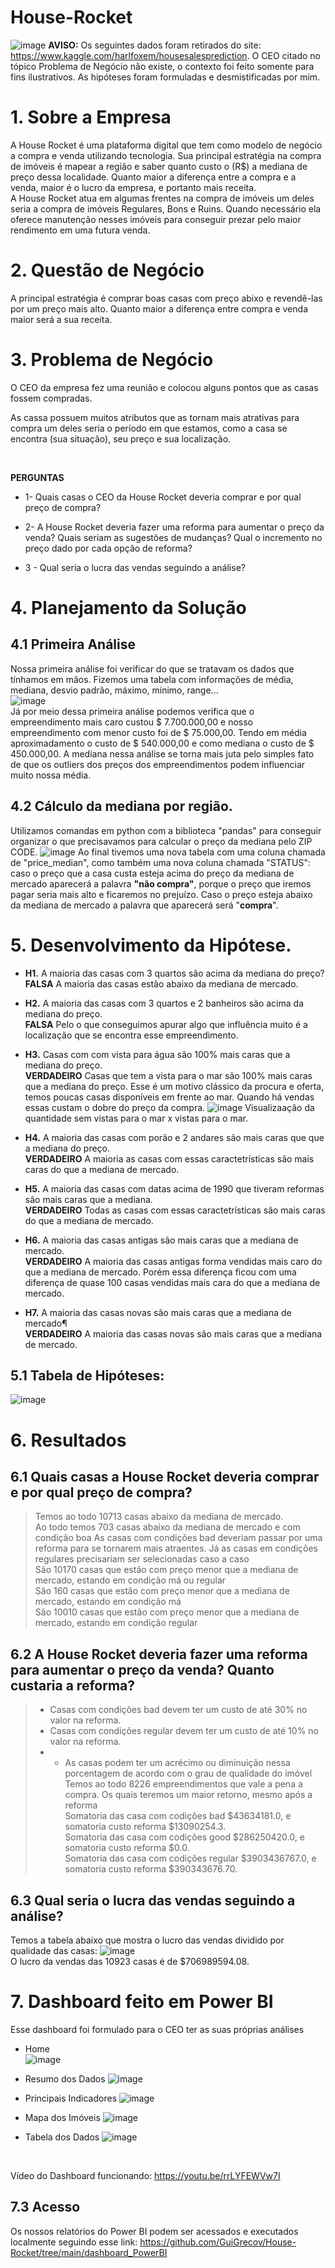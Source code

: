 # House-Rocket
![image](https://user-images.githubusercontent.com/94385953/148582727-3bca26ba-63e5-4869-9614-7273fe771316.png)
**AVISO:**  Os seguintes dados foram retirados do site:
<br> https://www.kaggle.com/harlfoxem/housesalesprediction. O CEO citado no tópico Problema de Negócio não existe, o contexto foi feito somente para fins ilustrativos. As hipóteses foram formuladas e desmistificadas por mim. 

# 1. Sobre a Empresa
A House Rocket é uma plataforma digital que tem como modelo de negócio a compra e venda utilizando tecnologia. Sua principal estratégia na compra de imóveis é mapear a região e saber quanto custo o (R$) a mediana de preço dessa localidade. Quanto maior a diferença entre a compra e a venda, maior é o lucro da empresa, e portanto mais receita. 
<br>
A House Rocket atua em algumas frentes na compra de imóveis um deles seria a compra de imóveis Regulares, Bons e Ruins. Quando necessário ela oferece manutenção nesses imóveis para conseguir prezar pelo maior rendimento em uma futura venda.

# 2. Questão de Negócio
A principal estratégia é comprar boas casas com preço abixo e revendê-las por um preço mais alto. Quanto maior a diferença entre compra e venda maior será a sua receita. 

# 3. Problema de Negócio
O CEO da empresa fez uma reunião e colocou alguns pontos que as casas fossem compradas. 
<br>

As cassa possuem muitos atributos que as tornam mais atrativas para compra um deles seria o período em que estamos, como a casa se encontra (sua situação), seu preço e sua localização.

<br>

**PERGUNTAS**
* 1- Quais casas o CEO da House Rocket deveria comprar e por qual preço de compra?

* 2- A House Rocket deveria fazer uma reforma para aumentar o preço da venda? Quais seriam as sugestões de mudanças? Qual o incremento no preço dado por cada opção de reforma?

* 3 - Qual seria o lucra das vendas seguindo a análise?


# 4. Planejamento da Solução

## 4.1 Primeira Análise 
Nossa primeira análise foi verificar do que se tratavam os dados que tínhamos em mãos. Fizemos uma tabela com informações de média, mediana, desvio padrão, máximo, mínimo, range...<br> 
![image](https://user-images.githubusercontent.com/94385953/148584168-aa4e6b93-3ef4-4d02-8a97-7f352929d43b.png)
<br>Já por meio dessa primeira análise podemos verifica que o empreendimento mais caro custou $ 7.700.000,00 e nosso empreendimento com menor custo foi de $ 75.000,00. Tendo em média aproximadamento o custo de $ 540.000,00 e como mediana o custo de $ 450.000,00. A mediana nessa análise se torna mais juta pelo simples fato de que os outliers dos preços dos empreendimentos podem influenciar muito nossa média. 

## 4.2 Cálculo da mediana por região.
Utilizamos comandas em python com a biblioteca "pandas" para conseguir organizar o que precisavamos para calcular o preço da mediana pelo ZIP CODE.
![image](https://user-images.githubusercontent.com/94385953/148584917-556f1aef-adf5-4fd5-a0a3-615d87516cb8.png)
Ao final tivemos uma nova tabela com uma coluna chamada de "price_median", como também uma nova coluna chamada "STATUS": caso o preço que a casa custa esteja acima do preço da mediana de mercado aparecerá a palavra **"não compra"**, porque o preço que iremos pagar seria mais alto e ficaremos no prejuízo. Caso o preço esteja abaixo da mediana de mercado a palavra que aparecerá será "**compra**". 


# 5. Desenvolvimento da Hipótese.

* **H1.** A maioria das casas com 3 quartos são acima da mediana do preço? 
<br> **FALSA** A maioria das casas estão abaixo da mediana de mercado. 

* **H2.** A maioria das casas com 3 quartos e 2 banheiros são acima da mediana do preço. 
<br>**FALSA** Pelo o que conseguimos apurar algo que influência muito é a localização que se encontra esse empreendimento. 

* **H3.** Casas com com vista para água são 100% mais caras que a mediana do preço.
<br> **VERDADEIRO** Casas que tem a vista para o mar são 100% mais caras que a mediana do preço. Esse é um motivo clássico da procura e oferta, temos poucas casas disponíveis em frente ao mar. Quando há vendas essas custam o dobre do preço da compra. 
![image](https://user-images.githubusercontent.com/94385953/148585909-3c0783b3-6e3b-49b1-9353-e1400177cd61.png)
Visualizaação da quantidade sem vistas para o mar x vistas para o mar. 

* **H4.** A maioria das casas com porão e 2 andares são mais caras que que a mediana do preço.
<br> **VERDADEIRO** A maioria as casas com essas caractetrísticas são mais caras do que a mediana de mercado. 

* **H5.** A maioria das casas com datas acima de 1990 que tiveram reformas são mais caras que a mediana.
<br> **VERDADEIRO** Todas as casas com essas caractetrísticas são mais caras do que a mediana de mercado. 

* **H6.** A maioria das casas antigas são mais caras que a mediana de mercado. 
<br> **VERDADEIRO** A maioria das casas antigas forma vendidas mais caro do que a mediana de mercado. Porém essa diferença ficou com uma diferença de quase 100 casas vendidas mais cara do que a mediana de mercado. 

* **H7.** A maioria das casas novas são mais caras que a mediana de mercado¶
<br> **VERDADEIRO** A maioria das casas novas são mais caras que a mediana de mercado.

## 5.1 Tabela de Hipóteses: 
![image](https://user-images.githubusercontent.com/94385953/148586668-8c5dd57d-6f9a-4964-8108-a3b6c2dfc8c3.png)

# 6. Resultados

## 6.1 Quais casas a House Rocket deveria comprar e por qual preço de compra?
> Temos ao todo 10713 casas abaixo da mediana de mercado.
> <br> Ao todo temos 703 casas abaixo da mediana de mercado e com condição boa 
> As casas com condições bad deveriam passar por uma reforma para se tornarem mais atraentes. Já as casas em condições regulares precisariam ser selecionadas caso a caso
> <br> São 10170 casas que estão com preço menor que a mediana de mercado, estando em condição má ou regular 
> <br> São 160 casas que estão com preço menor que a mediana de mercado, estando em condição má
> <br> São 10010 casas que estão com preço menor que a mediana de mercado, estando em condição regular 

## 6.2 A House Rocket deveria fazer uma reforma para aumentar o preço da venda? Quanto custaria a reforma?
> * Casas com condições bad devem ter um custo de até 30% no valor na reforma.
> * Casas com condições regular devem ter um custo de até 10% no valor na reforma.
> * * As casas podem ter um acrécimo ou diminuição nessa porcentagem de acordo com o grau de qualidade do imóvel
> Temos ao todo 8226 empreendimentos que vale a pena a compra. Os quais teremos um maior retorno, mesmo após a reforma
> <br> Somatoria das casa com codições bad $43634181.0, e somatoria custo reforma $13090254.3.
> <br> Somatoria das casa com codições good $286250420.0, e somatoria custo reforma $0.0.
> <br> Somatoria das casa com codições regular $3903436767.0, e somatoria custo reforma $390343676.70.


## 6.3 Qual seria o lucra das vendas seguindo a análise?
Temos a tabela abaixo que mostra o lucro das vendas dividido por qualidade das casas: 
![image](https://user-images.githubusercontent.com/94385953/148587663-99eec409-970e-4bd3-baf0-b5f6f11c763d.png)
<br> O lucro da vendas das 10923 casas é de $706989594.08. 

# 7. Dashboard feito em Power BI 
Esse dashboard foi formulado para o CEO ter as suas próprias análises

* Home  
![image](https://user-images.githubusercontent.com/94385953/148588494-91d254ef-8a81-43f6-8156-36b588b38979.png)

* Resumo dos Dados 
![image](https://user-images.githubusercontent.com/94385953/148588656-7c1b4f13-125e-414f-a68a-9de8974fd66b.png)

* Principais Indicadores
![image](https://user-images.githubusercontent.com/94385953/148588574-4c550d86-3bca-4c13-93e5-27eb3355c703.png)

* Mapa dos Imóveis 
![image](https://user-images.githubusercontent.com/94385953/148588719-26d4abe8-1f4c-476a-98cc-875a49350b20.png)

* Tabela dos Dados 
![image](https://user-images.githubusercontent.com/94385953/148588791-3f4d85ad-c12c-45cb-8f74-f6937c5b168d.png)
<br>

Vídeo do Dashboard funcionando: https://youtu.be/rrLYFEWVw7I

## 7.3 Acesso
Os nossos relatórios do Power BI podem ser acessados e executados localmente seguindo esse link: https://github.com/GuiGrecov/House-Rocket/tree/main/dashboard_PowerBI




